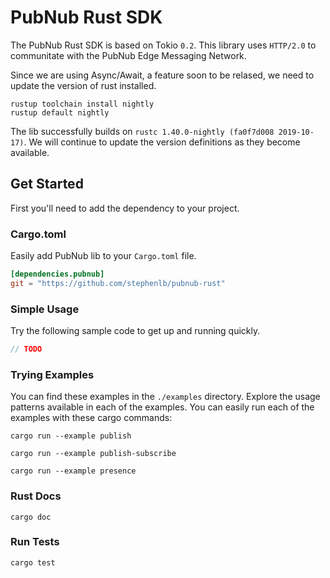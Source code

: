 # PubNub Rust SDK

The PubNub Rust SDK is based on Tokio `0.2`.
This library uses `HTTP/2.0` to communitate with the PubNub Edge Messaging Network.

Since we are using Async/Await, a feature soon to be relased,
we need to update the version of rust installed.

```shell
rustup toolchain install nightly
rustup default nightly
```

The lib successfully builds on `rustc 1.40.0-nightly (fa0f7d008 2019-10-17)`.
We will continue to update the version definitions as they become available.

## Get Started

First you'll need to add the dependency to your project.

### Cargo.toml

Easily add PubNub lib to your `Cargo.toml` file.

```toml
[dependencies.pubnub]
git = "https://github.com/stephenlb/pubnub-rust"
```

### Simple Usage

Try the following sample code to get up and running quickly.

```rust
// TODO
```

### Trying Examples

You can find these examples in the `./examples` directory.
Explore the usage patterns available in each of the examples.
You can easily run each of the examples with these cargo commands:

```shell
cargo run --example publish
```

```shell
cargo run --example publish-subscribe
```

```shell
cargo run --example presence
```

### Rust Docs

```shell
cargo doc
```

### Run Tests
```shell
cargo test
```
